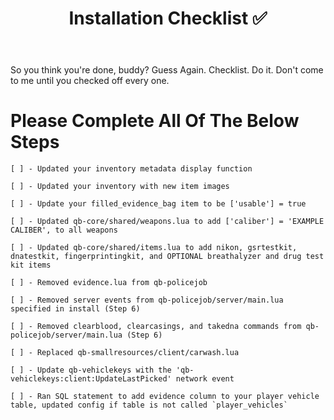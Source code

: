 ﻿---
sidebar_position: 8

title: Installation Checklist ✅
description: Ensure you completed the installation process. 

---

So you think you're done, buddy? Guess Again. Checklist. Do it. Don't come to me until you checked off every one.

 # Please Complete All Of The Below Steps

    [ ] - Updated your inventory metadata display function

    [ ] - Updated your inventory with new item images

    [ ] - Update your filled_evidence_bag item to be ['usable'] = true

    [ ] - Updated qb-core/shared/weapons.lua to add ['caliber'] = 'EXAMPLE CALIBER', to all weapons

    [ ] - Updated qb-core/shared/items.lua to add nikon, gsrtestkit, dnatestkit, fingerprintingkit, and OPTIONAL breathalyzer and drug test kit items

    [ ] - Removed evidence.lua from qb-policejob

    [ ] - Removed server events from qb-policejob/server/main.lua specified in install (Step 6)

    [ ] - Removed clearblood, clearcasings, and takedna commands from qb-policejob/server/main.lua (Step 6)

    [ ] - Replaced qb-smallresources/client/carwash.lua

    [ ] - Update qb-vehiclekeys with the 'qb-vehiclekeys:client:UpdateLastPicked' network event

    [ ] - Ran SQL statement to add evidence column to your player vehicle table, updated config if table is not called `player_vehicles`    
